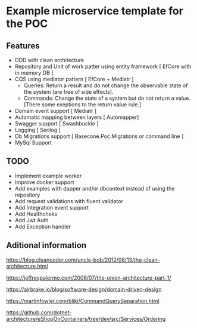 # Example microservice template for the POC

## Features

- DDD with clean architecture
- Repository and Unit of work patter using entity framework [ EfCore with in memory DB ]
- CQS using mediator pattern [ EfCore + Mediatr ]
	- Queries: Return a result and do not change the observable state of the system (are free of side effects).
	- Commands: Change the state of a system but do not return a value. [There some exeptions to the return value rule.]
- Domain event support [ Mediatr ]
- Automatic mapping between layers [ Automapper]
- Swagger support [ Swashbuckle ]
- Logging [ Serilog ]
- Db Migrations support [ Basecone.Poc.Migrations or command line ]
- MySql Support

## TODO
- Implement example worker
- Improve docker support
- Add examples with dapper and/or dbcontext instead of using the repository
- Add request validations with fluent validator
- Add Integration event support
- Add Healthcheks
- Add Jwt Auth
- Add Exception handler

## Aditional information

https://blog.cleancoder.com/uncle-bob/2012/08/13/the-clean-architecture.html

https://jeffreypalermo.com/2008/07/the-onion-architecture-part-1/

https://airbrake.io/blog/software-design/domain-driven-design

https://martinfowler.com/bliki/CommandQuerySeparation.html

https://github.com/dotnet-architecture/eShopOnContainers/tree/dev/src/Services/Ordering
